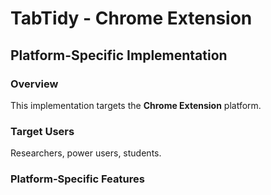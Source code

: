 # TabTidy - Chrome Extension

## Platform-Specific Implementation

### Overview
This implementation targets the **Chrome Extension** platform.

### Target Users
Researchers, power users, students.

### Platform-Specific Features
